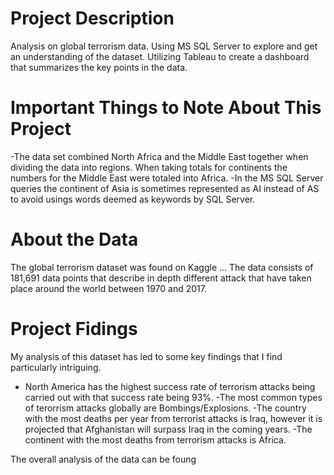 
# Project Description
Analysis on global terrorism data. Using MS SQL Server to explore and get an understanding of the dataset. Utilizing Tableau to create a dashboard that summarizes the key points in the data.

# Important Things to Note About This Project
  -The data set combined North Africa and the Middle East together when dividing the data into regions. When taking totals for continents the numbers for the Middle East   were totaled into Africa.
  -In the MS SQL Server queries the continent of Asia is sometimes represented as AI instead of AS to avoid usings words deemed as keywords by SQL Server.

# About the Data
The global terrorism dataset was found on Kaggle ... The data consists of 181,691 data points that describe in depth different attack that have taken place around the world between 1970 and 2017. 

# Project Fidings

My analysis of this dataset has led to some key findings that I find particularly intriguing.
  - North America has the highest success rate of terrorism attacks being carried out with that success rate being 93%. 
  -The most common types of terorrism attacks globally are Bombings/Explosions.
  -The country with the most deaths per year from terrorist attacks is Iraq, however it is projected that Afghanistan will surpass Iraq in the coming years.
  -The continent with the most deaths from terrorism attacks is Africa.
  
  The overall analysis of the data can be foung 
 


